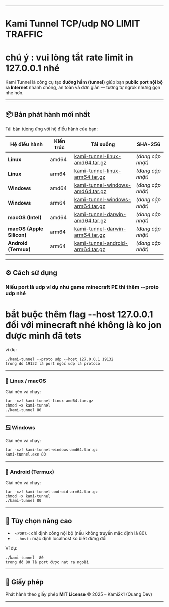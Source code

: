 
---

#  Kami Tunnel TCP/udp NO LIMIT TRAFFIC 

#  chú ý : vui lòng tắt rate limit in 127.0.0.1 nhé 

Kami Tunnel là công cụ tạo **đường hầm (tunnel)** giúp bạn **public port nội bộ ra Internet** nhanh chóng, an toàn và đơn giản — tương tự ngrok nhưng gọn nhẹ hơn.

---

## 📦 Bản phát hành mới nhất

Tải bản tương ứng với hệ điều hành của bạn:

| Hệ điều hành              | Kiến trúc | Tải xuống                                                                                                                       | SHA-256           |
| ------------------------- | --------- | ------------------------------------------------------------------------------------------------------------------------------- | ----------------- |
| **Linux**                 | amd64     | [kami-tunnel-linux-amd64.tar.gz](https://github.com/kami2k1/tunnel/releases/latest/download/kami-tunnel-linux-amd64.tar.gz)     | *(đang cập nhật)* |
| **Linux**                 | arm64     | [kami-tunnel-linux-arm64.tar.gz](https://github.com/kami2k1/tunnel/releases/latest/download/kami-tunnel-linux-arm64.tar.gz)     | *(đang cập nhật)* |
| **Windows**               | amd64     | [kami-tunnel-windows-amd64.tar.gz](https://github.com/kami2k1/tunnel/releases/latest/download/kami-tunnel-windows-amd64.tar.gz) | *(đang cập nhật)* |
| **Windows**               | arm64     | [kami-tunnel-windows-arm64.tar.gz](https://github.com/kami2k1/tunnel/releases/latest/download/kami-tunnel-windows-arm64.tar.gz) | *(đang cập nhật)* |
| **macOS (Intel)**         | amd64     | [kami-tunnel-darwin-amd64.tar.gz](https://github.com/kami2k1/tunnel/releases/latest/download/kami-tunnel-darwin-amd64.tar.gz)   | *(đang cập nhật)* |
| **macOS (Apple Silicon)** | arm64     | [kami-tunnel-darwin-arm64.tar.gz](https://github.com/kami2k1/tunnel/releases/latest/download/kami-tunnel-darwin-arm64.tar.gz)   | *(đang cập nhật)* |
| **Android (Termux)**      | arm64     | [kami-tunnel-android-arm64.tar.gz](https://github.com/kami2k1/tunnel/releases/latest/download/kami-tunnel-android-arm64.tar.gz) | *(đang cập nhật)* |

---

## ⚙️ Cách sử dụng
###  Niếu port là udp ví dụ như game minecraft PE  thì thêm --proto udp nhé 
# bắt buộc thêm flag --host 127.0.0.1 đối với minecraft nhé không là ko jon được mình đã tets 


ví dụ:

```
./kami-tunnel --proto udp --host 127.0.0.1 19132 
trong đó 19132 là port ngốc udp là protoco 

```

---
### 🐧 Linux / macOS

Giải nén và chạy:

```
tar -xzf kami-tunnel-linux-amd64.tar.gz
chmod +x kami-tunnel
./kami-tunnel 80
```

---

### 🪟 Windows

Giải nén và chạy:

```
tar -xzf kami-tunnel-windows-amd64.tar.gz
kami-tunnel.exe 80
```

---

### 📱 Android (Termux)

Giải nén và chạy:

```
tar -xzf kami-tunnel-android-arm64.tar.gz
chmod +x kami-tunnel
./kami-tunnel 80
```

---

## 🔐 Tùy chọn nâng cao

* ` <PORT>`: chỉ định cổng nội bộ (nếu không truyền mặc định là 80).
* ` --host` : mặc định  localhost ko biết đừng đổi 


Ví dụ:

```
./kami-tunnel  80 
trong đó 80 là port được nat ra ngoài 
```

---

## 📜 Giấy phép

Phát hành theo giấy phép **MIT License**
© 2025 – Kami2k1 (Quang Dev)

---